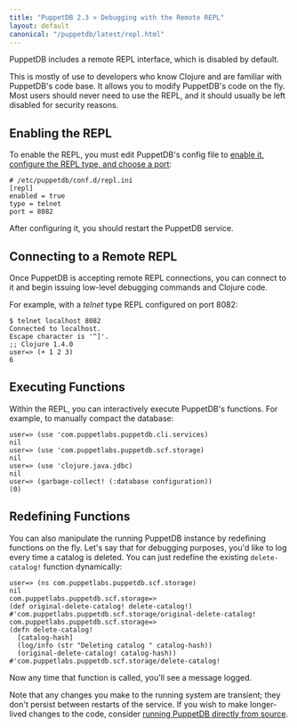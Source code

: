 ```yaml
---
title: "PuppetDB 2.3 » Debugging with the Remote REPL"
layout: default
canonical: "/puppetdb/latest/repl.html"
---
```


PuppetDB includes a remote REPL interface, which is disabled by default.

This is mostly of use to developers who know Clojure and are familiar with PuppetDB's code base. It allows you to modify PuppetDB's code on the fly. Most users should never need to use the REPL, and it should usually be left disabled for security reasons.

Enabling the REPL
-----

To enable the REPL, you must edit PuppetDB's config file to [enable it, configure the REPL type, and choose a port](./configure.html#repl-settings):

    # /etc/puppetdb/conf.d/repl.ini
    [repl]
    enabled = true
    type = telnet
    port = 8082

After configuring it, you should restart the PuppetDB service.

Connecting to a Remote REPL
-----

Once PuppetDB is accepting remote REPL connections, you can connect to it and begin issuing low-level debugging commands and Clojure code.

For example, with a _telnet_ type REPL configured on port 8082:

    $ telnet localhost 8082
    Connected to localhost.
    Escape character is '^]'.
    ;; Clojure 1.4.0
    user=> (+ 1 2 3)
    6

Executing Functions
-----

Within the REPL, you can interactively execute PuppetDB's functions. For example, to manually compact the database:

    user=> (use 'com.puppetlabs.puppetdb.cli.services)
    nil
    user=> (use 'com.puppetlabs.puppetdb.scf.storage)
    nil
    user=> (use 'clojure.java.jdbc)
    nil
    user=> (garbage-collect! (:database configuration))
    (0)

Redefining Functions
-----

You can also manipulate the running PuppetDB instance by redefining functions on the fly. Let's say that for debugging purposes, you'd like to log every time a catalog is deleted. You can just redefine the existing `delete-catalog!` function dynamically:

    user=> (ns com.puppetlabs.puppetdb.scf.storage)
    nil
    com.puppetlabs.puppetdb.scf.storage=>
    (def original-delete-catalog! delete-catalog!)
    #'com.puppetlabs.puppetdb.scf.storage/original-delete-catalog!
    com.puppetlabs.puppetdb.scf.storage=>
    (defn delete-catalog!
      [catalog-hash]
      (log/info (str "Deleting catalog " catalog-hash))
      (original-delete-catalog! catalog-hash))
    #'com.puppetlabs.puppetdb.scf.storage/delete-catalog!

Now any time that function is called, you'll see a message logged.

Note that any changes you make to the running system are transient; they don't persist between restarts of the service. If you wish to make longer-lived changes to the code, consider [running PuppetDB directly from source](./install_from_source.html).
